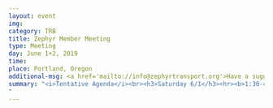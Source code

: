 ```yaml
---
layout: event
img: 
category: TRB
title: Zephyr Member Meeting
type: Meeting
day: June 1+2, 2019
time: 
place: Portland, Oregon
additional-msg: <a href='mailto://info@zephyrtransport.org'>Have a suggestion? Want to help?</a>
summary: "<i>Tentative Agenda</i><br><h3>Saturday 6/1</h3><hr><b>1:30-4:30 Tutorials/Trainings</b><br><i>Focus on building our workforce to train and represent itself better.</i> Example topics (to be finalized):<ul><li>Intermediate Visualization in R<li>Creating tutorials + Interactive teaching materials in Python <li>Documenting a forecast with forecast cards<li>Documenting a software tool to get a Zephyr Badge<li>Presenting technical material to non-technical audiences</ul><b>1:30-4:30 Project Management Group Organizational Meetings</b><br><b>5:00-6:30 Reception</b><ul><li>Awards<li>Informal voting [ stickers! ] for Zephyr Priorities and Projects</ul>Dine-Around<br><h3>Sunday 6/2</h3><hr><b>9:00 - 10:00 Plenary/Business Meeting</b><ul><li>What we’re up to / state of the membership<li>Zephyr Board nominee pitches<li>State of the Workforce: Findings from survey and actions</ul><b>10:15 - 11:45 Shark Tank: Project Proposals</b><br><b>12:00 - 1:00 Lunch program</b><ul><li>Awards<li>Board Election Results<li>Annual Priorities Voting Results</ul>
"
---
```


